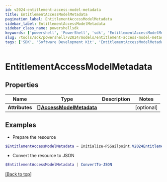 ```yaml
---
id: v2024-entitlement-access-model-metadata
title: EntitlementAccessModelMetadata
pagination_label: EntitlementAccessModelMetadata
sidebar_label: EntitlementAccessModelMetadata
sidebar_class_name: powershellsdk
keywords: ['powershell', 'PowerShell', 'sdk', 'EntitlementAccessModelMetadata', 'V2024EntitlementAccessModelMetadata'] 
slug: /tools/sdk/powershell/v2024/models/entitlement-access-model-metadata
tags: ['SDK', 'Software Development Kit', 'EntitlementAccessModelMetadata', 'V2024EntitlementAccessModelMetadata']
---
```



# EntitlementAccessModelMetadata

## Properties

Name | Type | Description | Notes
------------ | ------------- | ------------- | -------------
**Attributes** | [**[]AccessModelMetadata**](access-model-metadata) |  | [optional] 

## Examples

- Prepare the resource
```powershell
$EntitlementAccessModelMetadata = Initialize-PSSailpoint.V2024EntitlementAccessModelMetadata  -Attributes null
```

- Convert the resource to JSON
```powershell
$EntitlementAccessModelMetadata | ConvertTo-JSON
```


[[Back to top]](#) 


